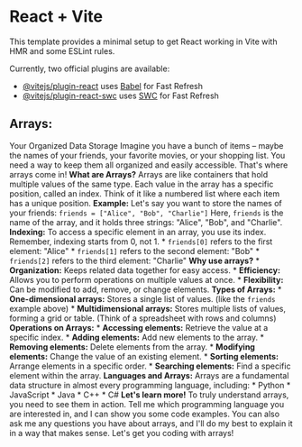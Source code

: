 # React + Vite

This template provides a minimal setup to get React working in Vite with HMR and some ESLint rules.

Currently, two official plugins are available:

- [@vitejs/plugin-react](https://github.com/vitejs/vite-plugin-react/blob/main/packages/plugin-react/README.md) uses [Babel](https://babeljs.io/) for Fast Refresh
- [@vitejs/plugin-react-swc](https://github.com/vitejs/vite-plugin-react-swc) uses [SWC](https://swc.rs/) for Fast Refresh



## Arrays: 
Your Organized Data Storage Imagine you have a bunch of items – maybe the names of your friends, your favorite movies, or your shopping list. You need a way to keep them all organized and easily accessible. That's where arrays come in! 
**What are Arrays?** 
Arrays are like containers that hold multiple values of the same type. Each value in the array has a specific position, called an index. Think of it like a numbered list where each item has a unique position.
**Example:** 
Let's say you want to store the names of your friends: ``` friends = ["Alice", "Bob", "Charlie"] ``` Here, `friends` is the name of the array, and it holds three strings: "Alice", "Bob", and "Charlie".
**Indexing:**
To access a specific element in an array, you use its index. Remember, indexing starts from 0, not 1. * `friends[0]` refers to the first element: "Alice" * `friends[1]` refers to the second element: "Bob" * `friends[2]` refers to the third element: "Charlie" **Why use arrays?** * **Organization:** Keeps related data together for easy access. * **Efficiency:** Allows you to perform operations on multiple values at once. * **Flexibility:** Can be modified to add, remove, or change elements. **Types of Arrays:** * **One-dimensional arrays:** Stores a single list of values. (like the `friends` example above) * **Multidimensional arrays:** Stores multiple lists of values, forming a grid or table. (Think of a spreadsheet with rows and columns) **Operations on Arrays:** * **Accessing elements:** Retrieve the value at a specific index. * **Adding elements:** Add new elements to the array. * **Removing elements:** Delete elements from the array. * **Modifying elements:** Change the value of an existing element. * **Sorting elements:** Arrange elements in a specific order. * **Searching elements:** Find a specific element within the array. **Languages and Arrays:** Arrays are a fundamental data structure in almost every programming language, including: * Python * JavaScript * Java * C++ * C# **Let's learn more!** To truly understand arrays, you need to see them in action. Tell me which programming language you are interested in, and I can show you some code examples. You can also ask me any questions you have about arrays, and I'll do my best to explain it in a way that makes sense. Let's get you coding with arrays!
